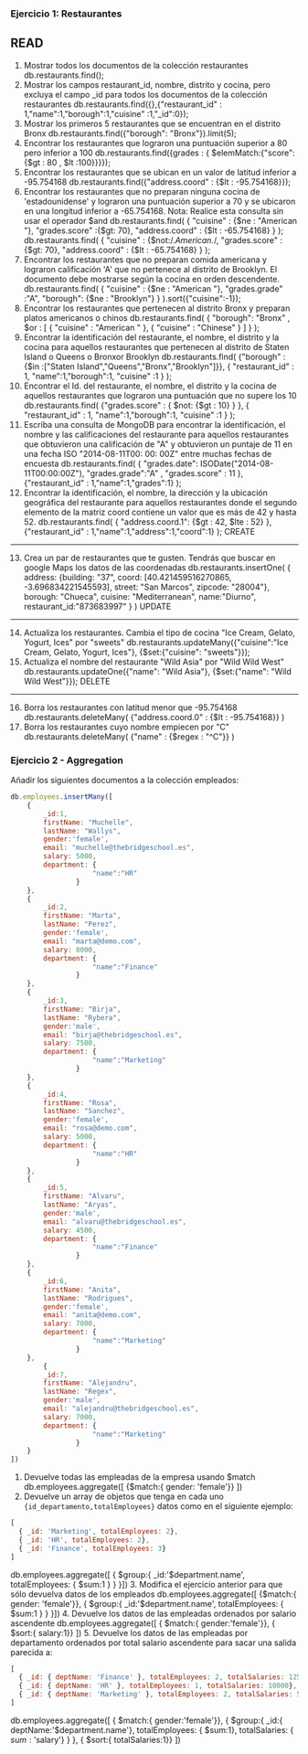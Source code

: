 ### Ejercicio 1: Restaurantes
READ
--------
1. Mostrar todos los documentos de la colección restaurantes
db.restaurants.find();
2. Mostrar los campos restaurant_id, nombre, distrito y cocina, pero excluya el campo _id para todos los documentos de la colección restaurantes
db.restaurants.find({},{"restaurant_id" : 1,"name":1,"borough":1,"cuisine" :1,"_id":0});
3. Mostrar los primeros 5 restaurantes que se encuentran en el distrito Bronx
db.restaurants.find({"borough": "Bronx"}).limit(5);
4. Encontrar los restaurantes que lograron una puntuación superior a 80 pero inferior a 100
db.restaurants.find({grades : { $elemMatch:{"score":{$gt : 80 , $lt :100}}}});
5. Encontrar los restaurantes que se ubican en un valor de latitud inferior a -95.754168
db.restaurants.find({"address.coord" : {$lt : -95.754168}});
6. Encontrar los restaurantes que no preparan ninguna cocina de 'estadounidense' y lograron una puntuación superior a 70 y se ubicaron en una longitud inferior a -65.754168. Nota: Realice esta consulta sin usar el operador $and
db.restaurants.find(
                           {
                             "cuisine" : {$ne : "American "},
                             "grades.score" :{$gt: 70},
                             "address.coord" : {$lt : -65.754168}
                            }
                     );
                     db.restaurants.find(
                           {
                             "cuisine" : {$not:/.*American.*/,
                             "grades.score" :{$gt: 70},
                             "address.coord" : {$lt : -65.754168}
                            }
                     );
7. Encontrar los restaurantes que no preparan comida americana y lograron  calificación 'A' que no pertenece al distrito de Brooklyn. El documento debe mostrarse según la cocina en orden descendente.
db.restaurants.find( {
                             "cuisine" : {$ne : "American "},
                             "grades.grade" :"A",
                             "borough": {$ne : "Brooklyn"}
                       }
                    ).sort({"cuisine":-1});
8. Encontrar los restaurantes que pertenecen al distrito Bronx y preparan platos americanos o chinos
db.restaurants.find(
    {
    "borough": "Bronx" ,
    $or : [
        { "cuisine" : "American " },
        { "cuisine" : "Chinese" }
        ]
    }
);
9. Encontrar la identificación del restaurante, el nombre, el distrito y la cocina para aquellos restaurantes que pertenecen al distrito de Staten Island o Queens o Bronxor Brooklyn
db.restaurants.find(
    {"borough" :{$in :["Staten Island","Queens","Bronx","Brooklyn"]}},
    {
    "restaurant_id" : 1,
    "name":1,"borough":1,
    "cuisine" :1
    }
);
10. Encontrar el Id. del restaurante, el nombre, el distrito y la cocina de aquellos restaurantes que lograron una puntuación que no supere los 10
db.restaurants.find(
    {"grades.score" :
        { $not:
            {$gt : 10}
        }
    },
    {
        "restaurant_id" : 1,
        "name":1,"borough":1,
        "cuisine" :1
    }
);
11. Escriba una consulta de MongoDB para encontrar la identificación, el nombre y las calificaciones del restaurante para aquellos restaurantes que obtuvieron una calificación de "A" y obtuvieron un puntaje de 11 en una fecha ISO "2014-08-11T00: 00: 00Z" entre muchas fechas de encuesta
db.restaurants.find(
                {
                 "grades.date": ISODate("2014-08-11T00:00:00Z"),
                 "grades.grade":"A" ,
                 "grades.score" : 11
                },
                {"restaurant_id" : 1,"name":1,"grades":1}
             );
12. Encontrar la identificación, el nombre, la dirección y la ubicación geográfica del restaurante para aquellos restaurantes donde el segundo elemento de la matriz coord contiene un valor que es más de 42 y hasta 52.
db.restaurants.find(
                      {
                        "address.coord.1": {$gt : 42, $lte : 52}
                      },
                        {"restaurant_id" : 1,"name":1,"address":1,"coord":1}
                   );
CREATE
--------
13. Crea un par de restaurantes que te gusten. Tendrás que buscar en google Maps los datos de las coordenadas
db.restaurants.insertOne(
   { address:   {building: "37",
        coord: [40.421459516270865, -3.696834221545593],
        street: "San Marcos",
        zipcode: "28004"},
    borough: "Chueca",
    cuisine: "Mediterranean",
    name:"Diurno",
    restaurant_id:"873683997" }
)
UPDATE
--------
14. Actualiza los restaurantes. Cambia el tipo de cocina "Ice Cream, Gelato, Yogurt, Ices" por "sweets"
db.restaurants.updateMany({"cuisine":"Ice Cream, Gelato, Yogurt, Ices"},
            {$set:{"cuisine": "sweets"}});
15. Actualiza el nombre del restaurante "Wild Asia" por "Wild Wild West"
db.restaurants.updateOne({"name": "Wild Asia"},
            {$set:{"name": "Wild Wild West"}});
DELETE
--------
16. Borra los restaurantes con latitud menor que -95.754168
db.restaurants.deleteMany( {"address.coord.0" : {$lt : -95.754168}} )
17. Borra los restaurantes cuyo nombre empiecen por "C"
db.restaurants.deleteMany( {"name" : {$regex : "^C"}} )
### Ejercicio 2 - Aggregation
Añadir los siguientes documentos a la colección empleados:
```javascript
db.employees.insertMany([
    {
        _id:1,
        firstName: "Muchelle",
        lastName: "Wallys",
        gender:'female',
        email: "muchelle@thebridgeschool.es",
        salary: 5000,
        department: {
                    "name":"HR"
                }
    },
    {
        _id:2,
        firstName: "Marta",
        lastName: "Perez",
        gender:'female',
        email: "marta@demo.com",
        salary: 8000,
        department: {
                    "name":"Finance"
                }
    },
    {
        _id:3,
        firstName: "Birja",
        lastName: "Rybera",
        gender:'male',
        email: "birja@thebridgeschool.es",
        salary: 7500,
        department: {
                    "name":"Marketing"
                }
    },
    {
        _id:4,
        firstName: "Rosa",
        lastName: "Sanchez",
        gender:'female',
        email: "rosa@demo.com",
        salary: 5000,
        department: {
                    "name":"HR"
                }
    },
    {
        _id:5,
        firstName: "Alvaru",
        lastName: "Aryas",
        gender:'male',
        email: "alvaru@thebridgeschool.es",
        salary: 4500,
        department: {
                    "name":"Finance"
                }
    },
    {
        _id:6,
        firstName: "Anita",
        lastName: "Rodrigues",
        gender:'female',
        email: "anita@demo.com",
        salary: 7000,
        department: {
                    "name":"Marketing"
                }
    },
        {
        _id:7,
        firstName: "Alejandru",
        lastName: "Regex",
        gender:'male',
        email: "alejandru@thebridgeschool.es",
        salary: 7000,
        department: {
                    "name":"Marketing"
                }
    }
])
```
1. Devuelve todas las empleadas de la empresa usando $match
db.employees.aggregate([ {$match:{ gender: 'female'}} ])
2. Devuelve un array de objetos que tenga en cada uno `{id_departamento,totalEmployees}` datos como en el siguiente ejemplo:
```javascript
[
  { _id: 'Marketing', totalEmployees: 2},
  { _id: 'HR', totalEmployees: 2},
  { _id: 'Finance', totalEmployees: 3}
]
```
db.employees.aggregate([
    { $group:{ _id:'$department.name', totalEmployees: { $sum:1 } }
}])
3. Modifica el ejercicio anterior para que sólo devuelva datos de los empleados
db.employees.aggregate([
    {$match:{ gender: 'female'}},
    { $group:{ _id:'$department.name', totalEmployees: { $sum:1 } }
}])
4. Devuelve los datos de las empleadas ordenados por salario ascendente
db.employees.aggregate([
    { $match:{ gender:'female'}},
    { $sort:{ salary:1}}
])
5. Devuelve los datos de las empleadas por departamento ordenados por total salario ascendente para sacar una salida parecida a:
```javascript
[
  { _id: { deptName: 'Finance' }, totalEmployees: 2, totalSalaries: 12500},
  { _id: { deptName: 'HR' }, totalEmployees: 1, totalSalaries: 10000},
  { _id: { deptName: 'Marketing' }, totalEmployees: 2, totalSalaries: 5000}
]
```
db.employees.aggregate([
    { $match:{ gender:'female'}},
    { $group:{ _id:{ deptName:'$department.name'}, totalEmployees: { $sum:1}, totalSalaries: { $sum:'$salary'} } },
    { $sort:{ totalSalaries:1}}
])